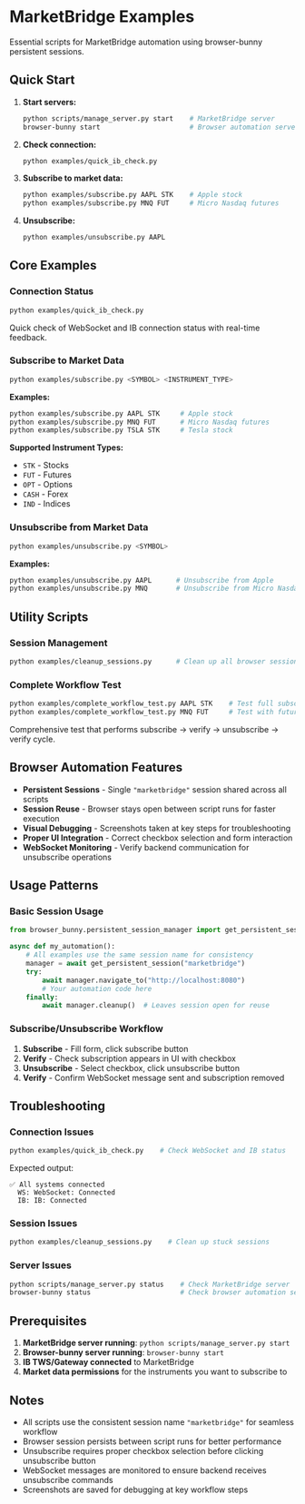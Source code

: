 # MarketBridge Examples

Essential scripts for MarketBridge automation using browser-bunny persistent sessions.

## Quick Start

1. **Start servers:**
   ```bash
   python scripts/manage_server.py start    # MarketBridge server
   browser-bunny start                      # Browser automation server
   ```

2. **Check connection:**
   ```bash
   python examples/quick_ib_check.py
   ```

3. **Subscribe to market data:**
   ```bash
   python examples/subscribe.py AAPL STK    # Apple stock
   python examples/subscribe.py MNQ FUT     # Micro Nasdaq futures
   ```

4. **Unsubscribe:**
   ```bash
   python examples/unsubscribe.py AAPL
   ```

## Core Examples

### Connection Status
```bash
python examples/quick_ib_check.py
```
Quick check of WebSocket and IB connection status with real-time feedback.

### Subscribe to Market Data
```bash
python examples/subscribe.py <SYMBOL> <INSTRUMENT_TYPE>
```

**Examples:**
```bash
python examples/subscribe.py AAPL STK     # Apple stock
python examples/subscribe.py MNQ FUT      # Micro Nasdaq futures
python examples/subscribe.py TSLA STK     # Tesla stock
```

**Supported Instrument Types:**
- `STK` - Stocks
- `FUT` - Futures  
- `OPT` - Options
- `CASH` - Forex
- `IND` - Indices

### Unsubscribe from Market Data
```bash
python examples/unsubscribe.py <SYMBOL>
```

**Examples:**
```bash
python examples/unsubscribe.py AAPL      # Unsubscribe from Apple
python examples/unsubscribe.py MNQ       # Unsubscribe from Micro Nasdaq
```

## Utility Scripts

### Session Management
```bash
python examples/cleanup_sessions.py      # Clean up all browser sessions
```

### Complete Workflow Test
```bash
python examples/complete_workflow_test.py AAPL STK    # Test full subscribe/unsubscribe cycle
python examples/complete_workflow_test.py MNQ FUT     # Test with futures
```

Comprehensive test that performs subscribe → verify → unsubscribe → verify cycle.

## Browser Automation Features

- **Persistent Sessions** - Single `"marketbridge"` session shared across all scripts
- **Session Reuse** - Browser stays open between script runs for faster execution
- **Visual Debugging** - Screenshots taken at key steps for troubleshooting
- **Proper UI Integration** - Correct checkbox selection and form interaction
- **WebSocket Monitoring** - Verify backend communication for unsubscribe operations

## Usage Patterns

### Basic Session Usage
```python
from browser_bunny.persistent_session_manager import get_persistent_session

async def my_automation():
    # All examples use the same session name for consistency
    manager = await get_persistent_session("marketbridge")
    try:
        await manager.navigate_to("http://localhost:8080")
        # Your automation code here
    finally:
        await manager.cleanup()  # Leaves session open for reuse
```

### Subscribe/Unsubscribe Workflow
1. **Subscribe** - Fill form, click subscribe button
2. **Verify** - Check subscription appears in UI with checkbox
3. **Unsubscribe** - Select checkbox, click unsubscribe button  
4. **Verify** - Confirm WebSocket message sent and subscription removed

## Troubleshooting

### Connection Issues
```bash
python examples/quick_ib_check.py    # Check WebSocket and IB status
```

Expected output:
```
✅ All systems connected
  WS: WebSocket: Connected
  IB: IB: Connected
```

### Session Issues
```bash
python examples/cleanup_sessions.py    # Clean up stuck sessions
```

### Server Issues
```bash
python scripts/manage_server.py status    # Check MarketBridge server
browser-bunny status                      # Check browser automation server
```

## Prerequisites

1. **MarketBridge server running**: `python scripts/manage_server.py start`
2. **Browser-bunny server running**: `browser-bunny start`  
3. **IB TWS/Gateway connected** to MarketBridge
4. **Market data permissions** for the instruments you want to subscribe to

## Notes

- All scripts use the consistent session name `"marketbridge"` for seamless workflow
- Browser session persists between script runs for better performance
- Unsubscribe requires proper checkbox selection before clicking unsubscribe button
- WebSocket messages are monitored to ensure backend receives unsubscribe commands
- Screenshots are saved for debugging at key workflow steps